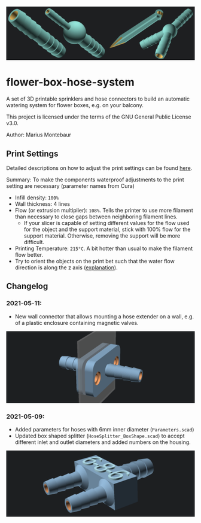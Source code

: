 
![Overview Image](images/hose-parts-overview.png)

# flower-box-hose-system

A set of 3D printable sprinklers and hose connectors to build an automatic watering system for flower boxes, e.g. on your balcony.

This project is licensed under the terms of the GNU General Public License v3.0.

Author: Marius Montebaur

## Print Settings

Detailed descriptions on how to adjust the print settings can be found [here](https://montebaur.tech/projects/waterproof_3d-printing.html).

Summary: To make the components waterproof adjustments to the print setting are necessary (parameter names from Cura)
- Infill density: `100%`
- Wall thickness: 4 lines
- Flow (or extrusion multiplier): `108%`. Tells the printer to use more filament than necessary to close gaps between neighboring filament lines.
  - If your slicer is capable of setting different values for the flow used for the object and the support material, stick with 100% flow for the support material. Otherwise, removing the support will be more difficult.
- Printing Temperature: `215°C`. A bit hotter than usual to make the filament flow better.
- Try to orient the objects on the print bet such that the water flow direction is along the z axis ([explanation](https://montebaur.tech/projects/waterproof_3d-printing.html#object-orientation)).

## Changelog

### 2021-05-11:
- New wall connector that allows mounting a hose extender on a wall, e.g. of a plastic enclosure containing magnetic valves.

![New wall connector](images/hose-wall-connector.png)

### 2021-05-09:
- Added parameters for hoses with 6mm inner diameter (`Parameters.scad`)
- Updated box shaped splitter (`HoseSplitter_BoxShape.scad`) to accept different inlet and outlet diameters and added numbers on the housing.

![New box shaped connectors with labels for inner hose diameters.](images/new_labeling.png)
